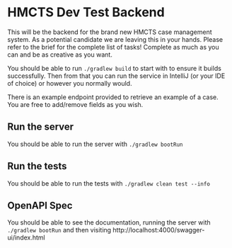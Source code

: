 # HMCTS Dev Test Backend

This will be the backend for the brand new HMCTS case management system. As a potential candidate we are leaving
this in your hands. Please refer to the brief for the complete list of tasks! Complete as much as you can and be
as creative as you want.

You should be able to run `./gradlew build` to start with to ensure it builds successfully. Then from that you
can run the service in IntelliJ (or your IDE of choice) or however you normally would.

There is an example endpoint provided to retrieve an example of a case. You are free to add/remove fields as you
wish.

## Run the server
You should be able to run the server with `./gradlew bootRun`

## Run the tests
You should be able to run the tests with `./gradlew clean test --info`

## OpenAPI Spec
You should be able to see the documentation, running the server with `./gradlew bootRun`
and then visiting http://localhost:4000/swagger-ui/index.html

